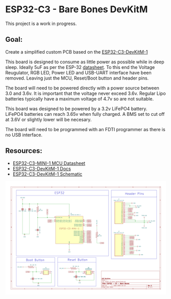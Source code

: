 # ESP32-C3 - Bare Bones DevKitM

This project is a work in progress.

## Goal: 

Create a simplified custom PCB based on the [ESP32-C3-DevKitM-1](https://docs.espressif.com/projects/esp-dev-kits/en/latest/esp32c3/esp32-c3-devkitm-1/user_guide.html)

This board is designed to consume as little power as possible while in deep sleep. Ideally 5uF as per the ESP-32 [datasheet](https://www.espressif.com/sites/default/files/documentation/esp32-c3-mini-1_datasheet_en.pdf). To this end the Voltage Reugulator, RGB LED, Power LED and USB-UART interface have been removed. Leaving just the MCU, Reset/Boot button and header pins.

The board will need to be powered directly with a power source between 3.0 and 3.6v. It is important that the voltage never exceed 3.6v. Regular Lipo batteries typically have a maximum voltage of 4.7v so are not suitable.

This board was designed to be powered by a 3.2v LiFePO4 battery. LiFePO4 batteries can reach 3.65v when fully charged. A BMS set to cut off at 3.6V or slightly lower will be necesary.

The board will need to be programmed with an FDTI programmer as there is no USB interface.

## Resources:

* [ESP32-C3-MINI-1 MCU Datasheet](https://www.espressif.com/sites/default/files/documentation/esp32-c3-mini-1_datasheet_en.pdf)
* [ESP32-C3-DevKitM-1 Docs](https://docs.espressif.com/projects/esp-dev-kits/en/latest/esp32c3/esp32-c3-devkitm-1/user_guide.html)
* [ESP32-C3-DevKitM-1 Schematic](https://dl.espressif.com/dl/schematics/SCH_ESP32-C3-DEVKITM-1_V1_20200915A.pdf)

![Board schematic](esp32-c3-bare-bones-schematic.png)